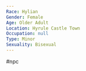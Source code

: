 ```yaml
---
Race: Hylian
Gender: Female
Age: Older Adult
Location: Hyrule Castle Town
Occupation: null
Type: Minor
Sexuality: Bisexual
---
```

 #npc 

